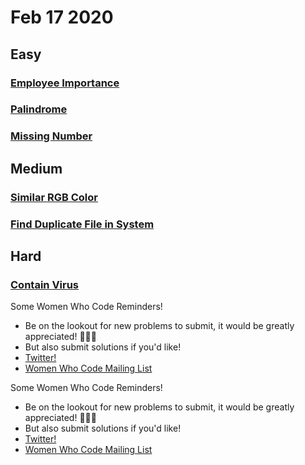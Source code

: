 # Feb 17 2020

## Easy
### [Employee Importance](https://github.com/WomenWhoCodeNYC/Algorithms/blob/master/challenges/employeeImportance/employeeImportance.md)
### [Palindrome](https://github.com/WomenWhoCodeNYC/Algorithms/blob/master/challenges/palindrome/palindrome.md)
### [Missing Number](https://github.com/WomenWhoCodeNYC/Algorithms/blob/master/challenges/missingNumber/missingNumber.md)

## Medium
### [Similar RGB Color](https://github.com/WomenWhoCodeNYC/Algorithms/blob/master/challenges/grumpyBookstoreOwner/grumpyBookstoreOwner.md)
### [Find Duplicate File in System](https://github.com/WomenWhoCodeNYC/Algorithms/blob/master/challenges/FindDuplicateFileinSystem/FindDuplicateFileinSystem.md)

## Hard
### [Contain Virus](https://github.com/WomenWhoCodeNYC/Algorithms/blob/master/challenges/containVirus/containVirus.md)

Some Women Who Code Reminders!
* Be on the lookout for new problems to submit, it would be greatly appreciated! 🙏🙏🙏
* But also submit solutions if you'd like!
* [Twitter!](https://twitter.com/WomenWhoCodeNYC)
* [Women Who Code Mailing List](https://www.womenwhocode.com/)



Some Women Who Code Reminders!
* Be on the lookout for new problems to submit, it would be greatly appreciated! 🙏🙏🙏
* But also submit solutions if you'd like!
* [Twitter!](https://twitter.com/WomenWhoCodeNYC)
* [Women Who Code Mailing List](https://www.womenwhocode.com/)


